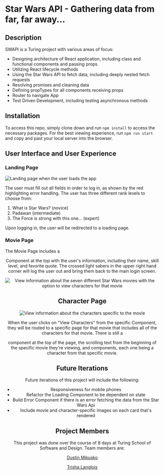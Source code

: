 # Star Wars API - Gathering data from far, far away...

## Description

SWAPI is a Turing project with various areas of focus: 
* Designing architecture of React application, including class and functional components and passing props
* Utilizing React lifecycle methods
* Using the Star Wars API to fetch data, including deeply nested fetch requests
* Resolving promises and cleaning data
* Defining propTypes for all components receiving props
* Router to navigate App
* Test Driven Development, including testing asynchronous methods

## Installation

To access this repo, simply clone down and run `npm install` to access the necessary packages.  For the best viewing experience, run `npm run start` and copy and past your local server into the browser.

## User Interface and User Experience
### Landing Page
![Landing page when the user loads the app](https://imgur.com/iOIS8UL.png)

The user must fill out all fields in order to log in, as shown by the red highlighting error handling.  The user has three different rank levels to choose from:
1. What is Star Wars? (novice)
2. Padawan (intermediate)
3. The Force is strong with this one... (expert)

Upon logging in, the user will be redirected to a loading page.

### Movie Page
The Movie Page includes a <Header /> Component at the top with the user's information, including their name, skill level, and favorite quote.  The crossed light sabers in the upper right hand corner will log the user out and bring them back to the main login screen.

![View information about the seven different Star Wars movies with the option to view characters for that movie](https://imgur.com/XkEBCgt.gif)

## Character Page
![View information about the characters specific to the movie](https://imgur.com/FShHrgt.gif)

When the user clicks on "View Characters" from the specific <Movie /> Component, they will be routed to a specific page for that movie that includes all of the characters for that movie.  There is still a <Header /> component at the top of the page, the scrolling text from the beginning of the specific movie they're viewing, and <Character /> components, each one being a character from that specific movie.

## Future Iterations 
Future iterations of this project will include the following:
* Responsiveness for mobile phones
* Refactor the Loading Component to be dependent on state
* Build Error Component if there is an error fetching the data from the Star Wars Api
* Include movie and character-specific images on each card that's rendered

## Project Members
This project was done over the course of 8 days at Turing School of Software and Design.  Team members are:

[Dustin Mikusko](https://github.com/Dustin-Mikusko)

[Trisha Langlois](https://github.com/trishalanglois)



